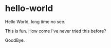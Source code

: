 # hello-world
Hello World, long time no see.

This is fun. How come I've never tried this before?

GoodBye.
